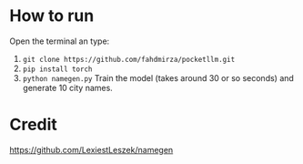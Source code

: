 # How to run
Open the terminal an type:
1. `git clone https://github.com/fahdmirza/pocketllm.git`
2. `pip install torch`
3. `python namegen.py`
Train the model (takes around 30 or so seconds) and generate 10 city names.


# Credit
https://github.com/LexiestLeszek/namegen
